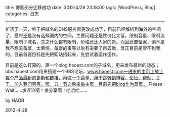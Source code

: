 title: 博客部分迁移成功
date: 2012/4/28 23:18:00
tags: [WordPress, Blog]
categories: 日志

---

忙活了一天，终于把域名的DNS服务器更改成功了，目前已经解析到海外的空间了，最终还是没有选择国内的空间，主要问题还是性价比太低，限制容量、限制流量、限制子域名，总之什么都有限制，价格还比人家的贵。而且还要备案，倒不是我不想去备案，太麻烦。备案的事等以后有需要了再去做，反正目前是管不到我的。目前首要目标是先把网站搭起来，先尝试着运作运作。

目前是这么打算的，建一个blog.haoest.com的子域名，用来发布最新的动态；bbs.haoest.com用来搭建一个BBS论坛，www.haoest.com一进来的主页上放上每个产品最新的更新和链接，再做一个菜单，用于跳转到博客、论坛、帮助、关于、加入我们等等，嗯，五一节之后来做主页，目前先把blog作为首页。
Please Wait……求评论啊！求分享啊！哈哈哈……

by HADB

2012-4-28